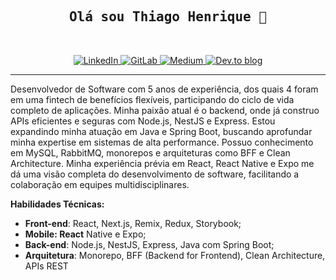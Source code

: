 <h2 align="center">
  <samp>Olá sou Thiago Henrique 👋</samp>
</h2>

<br>
<p align="center">
  <a href="https://www.linkedin.com/in/thenriquedomingues/" target="_blank">
    <img src="https://img.shields.io/badge/LinkedIn-0077B5?style=for-the-badge&logo=linkedin&logoColor=white" alt="LinkedIn">
  </a>
  <a href="https://gitlab.com/thenriquedb" target="_blank">
    <img src="https://img.shields.io/badge/GitLab-330F63?style=for-the-badge&logo=gitlab&logoColor=white" alt="GitLab">
  </a>
  <a href="https://medium.com/@thenriquedb" target="_blank">
    <img src="https://img.shields.io/badge/Medium-12100E?style=for-the-badge&logo=medium&logoColor=white" alt="Medium">
  </a>
  <a href="https://dev.to/thenriquedb" target="_blank">
    <img src="https://img.shields.io/badge/dev.to-0A0A0A?style=for-the-badge&logo=dev.to&logoColor=white" alt="Dev.to blog">
  </a>
</p>
<hr>

<p>
Desenvolvedor de Software com 5 anos de experiência, dos quais 4 foram em uma fintech de benefícios flexíveis, participando do ciclo de vida completo de aplicações. Minha paixão atual é o backend, onde já construo APIs eficientes e seguras com Node.js, NestJS e Express. Estou expandindo minha atuação em Java e Spring Boot, buscando aprofundar minha expertise em sistemas de alta performance. Possuo conhecimento em MySQL, RabbitMQ, monorepos e arquiteturas como BFF e Clean Architecture. Minha experiência prévia em React, React Native e Expo me dá uma visão completa do desenvolvimento de software, facilitando a colaboração em equipes multidisciplinares.
</p>

<b>Habilidades Técnicas:</b>
  
- **Front-end**: React, Next.js, Remix, Redux, Storybook;
- **Mobile: React** Native e Expo;
- **Back-end**: Node.js, NestJS, Express, Java com Spring Boot;
- **Arquitetura**: Monorepo, BFF (Backend for Frontend), Clean Architecture, APIs REST

